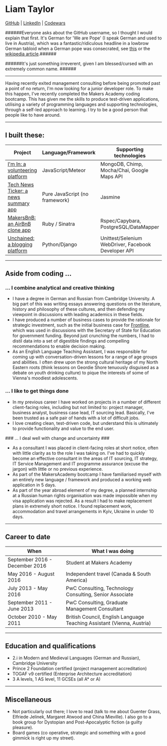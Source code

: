 # Liam Taylor

[GitHub](https://github.com/wirsindpapst) | [LinkedIn](https://uk.linkedin.com/in/liamtayloruk) | [Codewars](https://www.codewars.com/users/wirsindpapst)

######Everyone asks about the GitHub username, so I thought I would explain that first. It's German for 'We are Pope' (I speak German and used to live in Austria), which was a  fantastic/ridiculous headline in a lowbrow German tabloid when a German pope was consecrated, see [this](https://www.google.co.uk/search?q=wirsind+papst+bild&espv=2&biw=1231&bih=633&source=lnms&tbm=isch&sa=X&ved=0ahUKEwi-pMqjnYDRAhVCshQKHcktB_0Q_AUIBigB&dpr=2#imgrc=VCYdUJ3YpSRwiM%3A) or the [wikipedia article](https://de.wikipedia.org/wiki/Wir_sind_Papst!).######

######It's just something irreverent, given I am blessed/cursed with an extremely common name. ######

---

Having recently exited management consulting before being promoted past a point of no return, I'm now looking for a junior developer role. To make this happen, I've recently completed the Makers Academy coding bootcamp. This has given me the skills to produce test-driven applications, utilising a variety of programming languages and supporting technologies, through a self-led approach to learning. I try to be a good person that people like to have around.

---

## I built these: ##

| Project | Language/Framework  | Supporting technologies |
|---|---|---|
| [I'm In: a volunteering platform](https://github.com/wirsindpapst/project-snowflake) | JavaScript/Meteor | MongoDB, Chimp, Mocha/Chai, Google Maps API
| [Tech News Ticker: a news summary app](https://github.com/wirsindpapst/news-app-js) | Pure JavaScript (no framework)  | Jasmine |
| [MakersBnB: an AirBnB clone app](https://github.com/wirsindpapst/makersbnb)|  Ruby / Sinatra  | Rspec/Capybara, PostgreSQL/DataMapper |
| [Unchained: a blogging platform](https://github.com/wirsindpapst/unchained_blog)| Python/Django | Unittest/Selenium WebDriver, Facebook Developer API

---

## Aside from coding ... ##

### ... I combine analytical and creative thinking ###

 -  I have a degree in German and Russian from Cambridge University. A big part of this was writing essays answering questions on the literature, history and philosophy of these cultures, and then defending my viewpoint in discussions with leading academics in these fields.
 -  I have produced a number of business cases to provide the rationale for strategic investment, such as the initial business case for [Frontline](http://www.thefrontline.org.uk/), which was used in discussions with the Secretary of State for Education for government funding. Beyond just crunching the numbers, I had to distil data into a set of digestible findings and compelling recommendations to enable decision making.
 - As an English Language Teaching Assistant, I was responsible for coming up with conversation-driven lessons for a range of age groups and abilities. I often drew upon the strong cultural heritage of my North Eastern roots (think lessons on Geordie Shore tenuously disguised as a debate on youth drinking culture) to pique the interests of some of Vienna's moodiest adolescents.

### ... I like to get things done ###

-  In my previous career I have worked on projects in a number of different client-facing roles, including but not limited to: project manager, business analyst, business case lead, IT sourcing lead. Basically, I've been trusted as a safe pair of hands with a lot of difficult jobs.
-  I love creating clean, test-driven code, but understand this is ultimately to provide functionality and value to the end user.

### ... I deal well with change and uncertainty ###

 -  As a consultant I was placed in client-facing roles at short notice, often with little clarity as to the role I was taking on. I've had to quickly become an effective consultant in the areas of IT sourcing, IT strategy, IT Service Management and IT programme assurance (excuse the jargon) with little or no previous experience.
 -  As part of the MakersAcademy bootcamp I have familiarised myself with an entirely new language / framework and produced a working web application in 5 days.
 -  As part of the year abroad element of my degree, a planned internship at a Russian human rights organisation was made impossible when my visa application was rejected. As a result I had to make replacement plans in extremely short notice. I found replacement work, accommodation and travel arrangements in Kyiv, Ukraine in under 10 days.

 ---

## Career to date

|When|What I was doing|
|---|---|
|September 2016 - December 2016| Student at Makers Academy|
|May 2016 - August 2016| Independent travel (Canada & South America)|
|July 2013 - May 2016| PwC Consulting, Technology Consulting, Senior Associate
|September 2011 - June 2013 | PwC Consulting, Graduate Management Consultant|
|October 2010 - May 2011 | British Council, English Language Teaching Assistant (Vienna, Austria)|

---

## Education and qualifications ##

 - 2.i in Modern and Medieval Languages (German and Russian), Cambridge University
 - Prince 2 Foundation certified (project management accreditation)
 - TOGAF v9 certified (Enterprise Architecture accreditation)
 - 3 A levels, 1 AS level, 11 GCSEs (all A* or A)

---

## Miscellaneous

 -  Not particularly out there; I love to read (talk to me about Guenter Grass, Elfriede Jelinek, Margaret Atwood and China Mieville). I also go to a book group for Dystopian and Post-Apocalyptic fiction (a guilty pleasure).
 -  Board games (co operative, strategic and something with a good gimmick is right up my street).
